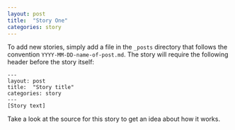 ```yaml
---
layout: post
title:  "Story One"
categories: story
---
```

To add new stories, simply add a file in the `_posts` directory that follows the convention `YYYY-MM-DD-name-of-post.md`.
The story will require the following header before the story itself:

```
---
layout: post
title:  "Story title"
categories: story
---
[Story text]
```

Take a look at the source for this story to get an idea about how it works.